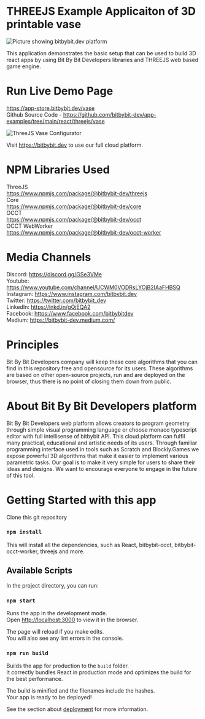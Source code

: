 # THREEJS Example Applicaiton of 3D printable vase

<img src="https://app.bitbybit.dev/assets/git-cover.png" alt="Picture showing bitbybit.dev platform">

This application demonstrates the basic setup that can be used to build 3D react apps by using Bit By Bit Developers libraries and THREEJS web based game engine.

# Run Live Demo Page
https://app-store.bitbybit.dev/vase  
Github Source Code - https://github.com/bitbybit-dev/app-examples/tree/main/react/threejs/vase 

<img src="https://app.bitbybit.dev/assets/bitbybit-threejs.png" alt="ThreeJS Vase Configurator">

Visit https://bitbybit.dev to use our full cloud platform.

# NPM Libraries Used    
ThreeJS        
https://www.npmjs.com/package/@bitbybit-dev/threejs     
Core        
https://www.npmjs.com/package/@bitbybit-dev/core     
OCCT        
https://www.npmjs.com/package/@bitbybit-dev/occt     
OCCT WebWorker      
https://www.npmjs.com/package/@bitbybit-dev/occt-worker      

# Media Channels
Discord: https://discord.gg/GSe3VMe  
Youtube: https://www.youtube.com/channel/UCWM0VODRsLYOjB2IAaFHBSQ  
Instagram: https://www.instagram.com/bitbybit.dev  
Twitter: https://twitter.com/bitbybit_dev  
LinkedIn: https://lnkd.in/gQjEQA2  
Facebook: https://www.facebook.com/bitbybitdev  
Medium: https://bitbybit-dev.medium.com/  

# Principles
Bit By Bit Developers company will keep these core algorithms that you can find in this repository free and opensource for its users. These algorithms are based on other open-source projects, run and are deployed on the browser, thus there is no point of closing them down from public.

# About Bit By Bit Developers platform
Bit By Bit Developers web platform allows creators to program geometry through simple visual programming language or choose monaco typescript editor with full intellisense of bitbybit API. This cloud platform can fulfil many practical, educational and artistic needs of its users. Through familiar programming interface used in tools such as Scratch and Blockly.Games we expose powerful 3D algorithms that make it easier to implement various parametric tasks. Our goal is to make it very simple for users to share their ideas and designs. We want to encourage everyone to engage in the future of this tool.

# Getting Started with this app

Clone this git repository
### `npm install`

This will install all the dependencies, such as React, bitbybit-occt, bitbybit-occt-worker, threejs and more.
## Available Scripts

In the project directory, you can run:

### `npm start`

Runs the app in the development mode.\
Open [http://localhost:3000](http://localhost:3000) to view it in the browser.

The page will reload if you make edits.\
You will also see any lint errors in the console.

### `npm run build`

Builds the app for production to the `build` folder.\
It correctly bundles React in production mode and optimizes the build for the best performance.

The build is minified and the filenames include the hashes.\
Your app is ready to be deployed!

See the section about [deployment](https://facebook.github.io/create-react-app/docs/deployment) for more information.

